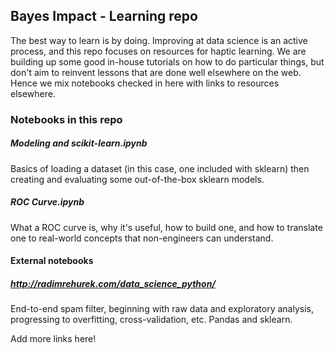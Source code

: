 ## Bayes Impact - Learning repo

The best way to learn is by doing. Improving at data science is an active process, and this repo focuses on resources for haptic learning. We are building up some good in-house tutorials on how to do particular things, but don't aim to reinvent lessons that are done well elsewhere on the web. Hence we mix notebooks checked in here with links to resources elsewhere.

### Notebooks in this repo

##### Modeling and scikit-learn.ipynb

Basics of loading a dataset (in this case, one included with sklearn) then creating and evaluating some out-of-the-box sklearn models.

##### ROC Curve.ipynb

What a ROC curve is, why it's useful, how to build one, and how to translate one to real-world concepts that non-engineers can understand.

#### External notebooks

##### http://radimrehurek.com/data_science_python/

End-to-end spam filter, beginning with raw data and exploratory analysis, progressing to overfitting, cross-validation, etc. Pandas and sklearn.

Add more links here!

